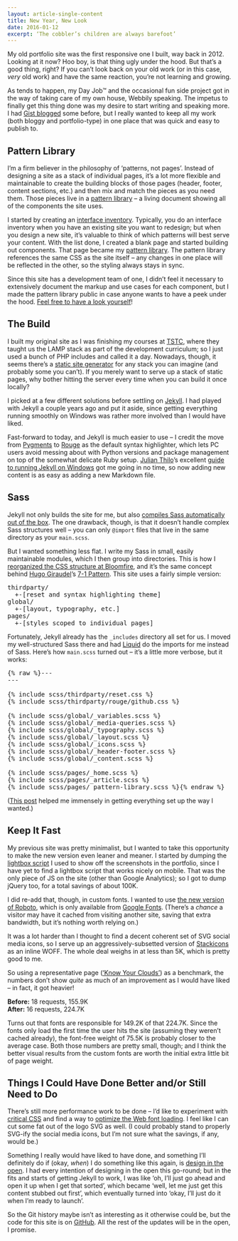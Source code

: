 ```yaml
---
layout: article-single-content
title: New Year, New Look
date: 2016-01-12
excerpt: ‘The cobbler’s children are always barefoot’
---
```


My old portfolio site was the first responsive one I built, way back in 2012. Looking at it now? Hoo boy, is that thing ugly under the hood. But that’s a good thing, right? If you can’t look back on your old work (or in this case, *very* old work) and have the same reaction, you’re not learning and growing.

As tends to happen, my Day Job&trade; and the occasional fun side project got in the way of taking care of my own house, Webbily speaking. The impetus to finally get this thing done was my desire to start writing and speaking more. I had [Gist blogged](http://nickpiesco.roughdraft.io/) some before, but I really wanted to keep all my work (both bloggy and portfolio-type) in one place that was quick and easy to publish to.

Pattern Library
---------------

I’m a firm believer in the philosophy of ‘patterns, not pages’. Instead of designing a site as a stack of individual pages, it’s a lot more flexible and maintainable to create the building blocks of those pages (header, footer, content sections, etc.) and then mix and match the pieces as you need them. Those pieces live in a [pattern library](http://alistapart.com/blog/post/getting-started-with-pattern-libraries) – a living document showing all of the components the site uses.

I started by creating an [interface inventory](http://bradfrost.com/blog/post/interface-inventory/). Typically, you do an interface inventory when you have an existing site you want to redesign; but when you design a new site, it’s valuable to think of which patterns will best serve your content. With the list done, I created a blank page and started building out components. That page became my [pattern library](/pattern-library.html). The pattern library references the same CSS as the site itself – any changes in one place will be reflected in the other, so the styling always stays in sync.

Since this site has a development team of one, I didn’t feel it necessary to extensively document the markup and use cases for each component, but I made the pattern library public in case anyone wants to have a peek under the hood. [Feel free to have a look yourself](/pattern-library.html)!

The Build
---------

I built my original site as I was finishing my courses at [TSTC](http://www.tstc.edu/), where they taught us the LAMP stack as part of the development curriculum; so I just used a bunch of PHP includes and called it a day. Nowadays, though, it seems there’s a [static site generator](https://www.staticgen.com/) for any stack you can imagine (and probably some you can’t). If you merely want to serve up a stack of static pages, why bother hitting the server every time when you can build it once locally?

I picked at a few different solutions before settling on [Jekyll](http://jekyllrb.com/). I had played with Jekyll a couple years ago and put it aside, since getting everything running smoothly on Windows was rather more involved than I would have liked.

Fast-forward to today, and Jekyll is much easier to use – I credit the move from [Pygments](http://pygments.org/) to [Rouge](http://rouge.jneen.net/) as the default syntax highlighter, which lets PC users avoid messing about with Python versions and package management on top of the somewhat delicate Ruby setup. [Julian Thilo](https://twitter.com/juthilo)’s excellent [guide to running Jekyll on Windows](http://jekyll-windows.juthilo.com/) got me going in no time, so now adding new content is as easy as adding a new Markdown file.

Sass
----

Jekyll not only builds the site for me, but also [compiles Sass automatically out of the box](http://jekyllrb.com/docs/assets/). The one drawback, though, is that it doesn’t handle complex Sass structures well – you can only `@import` files that live in the same directory as your `main.scss`.

But I wanted something less flat. I write my Sass in small, easily maintainable modules, which I then group into directories. This is how I [reorganized the CSS structure at Bloomfire](https://github.com/bloomfire/styleguides/tree/master/css#architecture), and it’s the same concept behind [Hugo Giraudel](http://hugogiraudel.com/)’s [7-1 Pattern](http://sass-guidelin.es/#the-7-1-pattern). This site uses a fairly simple version:

<pre>
thirdparty/
  +-[reset and syntax highlighting theme]
global/
  +-[layout, typography, etc.]
pages/
  +-[styles scoped to individual pages]
</pre>

Fortunately, Jekyll already has the `_includes` directory all set for us. I moved my well-structured Sass there and had [Liquid](http://liquidmarkup.org/) do the imports for me instead of Sass. Here’s how `main.scss` turned out – it’s a little more verbose, but it works:

<pre>
{% raw %}---
---

{% include scss/thirdparty/reset.css %}
{% include scss/thirdparty/rouge/github.css %}

{% include scss/global/_variables.scss %}
{% include scss/global/_media-queries.scss %}
{% include scss/global/_typography.scss %}
{% include scss/global/_layout.scss %}
{% include scss/global/_icons.scss %}
{% include scss/global/_header-footer.scss %}
{% include scss/global/_content.scss %}

{% include scss/pages/_home.scss %}
{% include scss/pages/_article.scss %}
{% include scss/pages/_pattern-library.scss %}{% endraw %}
</pre>

([This post](https://talk.jekyllrb.com/t/have-multiple-directories-for-my-sass-partials-possible/1261/) helped me immensely in getting everything set up the way I wanted.)

Keep It Fast
------------

My previous site was pretty minimalist, but I wanted to take this opportunity to make the new version even leaner and meaner. I started by dumping the [lightbox script](http://lokeshdhakar.com/projects/lightbox2/) I used to show off the screenshots in the portfolio, since I have yet to find a lightbox script that works nicely on mobile. That was the only piece of JS on the site (other than Google Analytics); so I got to dump jQuery too, for a total savings of about 100K.

I did re-add that, though, in custom fonts. I wanted to use [the new version of Roboto](http://googledevelopers.blogspot.com/2014/07/the-new-roboto.html), which is only available from [Google Fonts](https://www.google.com/fonts/). (There’s a *chance* a visitor may have it cached from visiting another site, saving that extra bandwidth, but it’s nothing worth relying on.)

It was a lot harder than I thought to find a decent coherent set of SVG social media icons, so I serve up an aggressively-subsetted version of [Stackicons](http://stackicons.com/) as an inline WOFF. The whole deal weighs in at less than 5K, which is pretty good to me.

So using a representative page ([‘Know Your Clouds’](/know-your-clouds)) as a benchmark, the numbers don’t show *quite* as much of an improvement as I would have liked – in fact, it got heavier!

**Before:** 18 requests, 155.9K<br>
**After:** 16 requests, 224.7K

Turns out that fonts are responsible for 149.2K of that 224.7K. Since the fonts only load the first time the user hits the site (assuming they weren’t cached already), the font-free weight of 75.5K is probably closer to the average case. Both those numbers are pretty small, though; and I think the better visual results from the custom fonts are worth the initial extra little bit of page weight.

Things I Could Have Done Better and/or Still Need to Do
-------------------------------------------------------

There’s still more performance work to be done – I’d like to experiment with [critical CSS](https://css-tricks.com/authoring-critical-fold-css/) and find a way to [optimize the Web font loading](https://www.filamentgroup.com/lab/font-loading.html). I feel like I can cut some fat out of the logo SVG as well. (I could probably stand to properly SVG-ify the social media icons, but I’m not sure what the savings, if any, would be.)

Something I really would have liked to have done, and something I’ll definitely do if (okay, *when*) I do something like this again, is [design in the open](http://bradfrost.com/blog/post/designing-in-the-open/). I had every intention of designing in the open this go-round; but in the fits and starts of getting Jekyll to work, I was like ‘oh, I’ll just go ahead and open it up when I get that sorted’, which became ‘well, let me just get this content stubbed out first’, which eventually turned into ‘okay, I’ll just do it when I’m ready to launch’.

So the Git history maybe isn’t as interesting as it otherwise could be, but the code for this site is on [GitHub](https://github.com/nickpiesco/nick-piesco). All the rest of the updates will be in the open, I promise.
